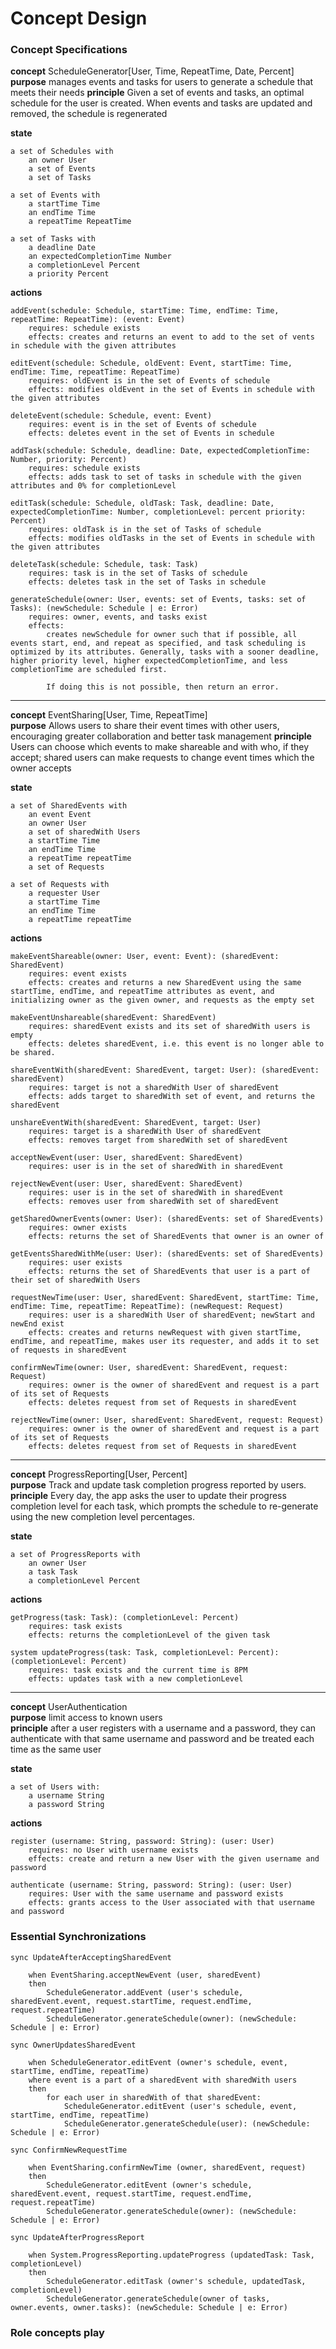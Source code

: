 # Concept Design

### Concept Specifications

**concept** ScheduleGenerator[User, Time, RepeatTime, Date, Percent]\
**purpose** manages events and tasks for users to generate a schedule that meets their needs
**principle** Given a set of events and tasks, an optimal schedule for the user is created. When events and tasks are updated and removed, the schedule is regenerated

**state**

    a set of Schedules with
        an owner User
        a set of Events
        a set of Tasks

    a set of Events with
        a startTime Time
        an endTime Time
        a repeatTime RepeatTime

    a set of Tasks with
        a deadline Date
        an expectedCompletionTime Number
        a completionLevel Percent
        a priority Percent

**actions**

    addEvent(schedule: Schedule, startTime: Time, endTime: Time, repeatTime: RepeatTime): (event: Event)
        requires: schedule exists
        effects: creates and returns an event to add to the set of vents in schedule with the given attributes

    editEvent(schedule: Schedule, oldEvent: Event, startTime: Time, endTime: Time, repeatTime: RepeatTime)
        requires: oldEvent is in the set of Events of schedule
        effects: modifies oldEvent in the set of Events in schedule with the given attributes

    deleteEvent(schedule: Schedule, event: Event)
        requires: event is in the set of Events of schedule
        effects: deletes event in the set of Events in schedule

    addTask(schedule: Schedule, deadline: Date, expectedCompletionTime: Number, priority: Percent)
        requires: schedule exists
        effects: adds task to set of tasks in schedule with the given attributes and 0% for completionLevel

    editTask(schedule: Schedule, oldTask: Task, deadline: Date, expectedCompletionTime: Number, completionLevel: percent priority: Percent)
        requires: oldTask is in the set of Tasks of schedule
        effects: modifies oldTasks in the set of Events in schedule with the given attributes

    deleteTask(schedule: Schedule, task: Task)
        requires: task is in the set of Tasks of schedule
        effects: deletes task in the set of Tasks in schedule

    generateSchedule(owner: User, events: set of Events, tasks: set of Tasks): (newSchedule: Schedule | e: Error)
        requires: owner, events, and tasks exist
        effects:
            creates newSchedule for owner such that if possible, all events start, end, and repeat as specified, and task scheduling is optimized by its attributes. Generally, tasks with a sooner deadline, higher priority level, higher expectedCompletionTime, and less completionTime are scheduled first.

            If doing this is not possible, then return an error.

---

**concept** EventSharing[User, Time, RepeatTime]\
 **purpose** Allows users to share their event times with other users, encouraging greater collaboration and better task management
**principle** Users can choose which events to make shareable and with who, if they accept; shared users can make requests to change event times which the owner accepts

**state**

    a set of SharedEvents with
        an event Event
        an owner User
        a set of sharedWith Users
        a startTime Time
        an endTime Time
        a repeatTime repeatTime
        a set of Requests

    a set of Requests with
        a requester User
        a startTime Time
        an endTime Time
        a repeatTime repeatTime

**actions**

    makeEventShareable(owner: User, event: Event): (sharedEvent: SharedEvent)
        requires: event exists
        effects: creates and returns a new SharedEvent using the same startTime, endTime, and repeatTime attributes as event, and initializing owner as the given owner, and requests as the empty set

    makeEventUnshareable(sharedEvent: SharedEvent)
        requires: sharedEvent exists and its set of sharedWith users is empty
        effects: deletes sharedEvent, i.e. this event is no longer able to be shared.

    shareEventWith(sharedEvent: SharedEvent, target: User): (sharedEvent: sharedEvent)
        requires: target is not a sharedWith User of sharedEvent
        effects: adds target to sharedWith set of event, and returns the sharedEvent

    unshareEventWith(sharedEvent: SharedEvent, target: User)
        requires: target is a sharedWith User of sharedEvent
        effects: removes target from sharedWith set of sharedEvent

    acceptNewEvent(user: User, sharedEvent: SharedEvent)
        requires: user is in the set of sharedWith in sharedEvent

    rejectNewEvent(user: User, sharedEvent: SharedEvent)
        requires: user is in the set of sharedWith in sharedEvent
        effects: removes user from sharedWith set of sharedEvent

    getSharedOwnerEvents(owner: User): (sharedEvents: set of SharedEvents)
        requires: owner exists
        effects: returns the set of SharedEvents that owner is an owner of

    getEventsSharedWithMe(user: User): (sharedEvents: set of SharedEvents)
        requires: user exists
        effects: returns the set of SharedEvents that user is a part of their set of sharedWith Users

    requestNewTime(user: User, sharedEvent: SharedEvent, startTime: Time, endTime: Time, repeatTime: RepeatTime): (newRequest: Request)
        requires: user is a sharedWith User of sharedEvent; newStart and newEnd exist
        effects: creates and returns newRequest with given startTime, endTime, and repeatTime, makes user its requester, and adds it to set of requests in sharedEvent

    confirmNewTime(owner: User, sharedEvent: SharedEvent, request: Request)
        requires: owner is the owner of sharedEvent and request is a part of its set of Requests
        effects: deletes request from set of Requests in sharedEvent

    rejectNewTime(owner: User, sharedEvent: SharedEvent, request: Request)
        requires: owner is the owner of sharedEvent and request is a part of its set of Requests
        effects: deletes request from set of Requests in sharedEvent

---

**concept** ProgressReporting[User, Percent]\
**purpose** Track and update task completion progress reported by users.
**principle** Every day, the app asks the user to update their progress completion level for each task, which prompts the schedule to re-generate using the new completion level percentages.

**state**

    a set of ProgressReports with
        an owner User
        a task Task
        a completionLevel Percent

**actions**

    getProgress(task: Task): (completionLevel: Percent)
        requires: task exists
        effects: returns the completionLevel of the given task

    system updateProgress(task: Task, completionLevel: Percent): (completionLevel: Percent)
        requires: task exists and the current time is 8PM
        effects: updates task with a new completionLevel

---

**concept** UserAuthentication\
**purpose** limit access to known users\
**principle** after a user registers with a username and a password, they can authenticate with that same username and password and be treated each time as the same user

**state**

    a set of Users with:
        a username String
        a password String

**actions**

    register (username: String, password: String): (user: User)
        requires: no User with username exists
        effects: create and return a new User with the given username and password

    authenticate (username: String, password: String): (user: User)
        requires: User with the same username and password exists
        effects: grants access to the User associated with that username and password

### Essential Synchronizations

    sync UpdateAfterAcceptingSharedEvent

        when EventSharing.acceptNewEvent (user, sharedEvent)
        then
            ScheduleGenerator.addEvent (user's schedule, sharedEvent.event, request.startTime, request.endTime, request.repeatTime)
            ScheduleGenerator.generateSchedule(owner): (newSchedule: Schedule | e: Error)

    sync OwnerUpdatesSharedEvent

        when ScheduleGenerator.editEvent (owner's schedule, event, startTime, endTime, repeatTime)
        where event is a part of a sharedEvent with sharedWith users
        then
            for each user in sharedWith of that sharedEvent:
                ScheduleGenerator.editEvent (user's schedule, event, startTime, endTime, repeatTime)
                ScheduleGenerator.generateSchedule(user): (newSchedule: Schedule | e: Error)

    sync ConfirmNewRequestTime

        when EventSharing.confirmNewTime (owner, sharedEvent, request)
        then
            ScheduleGenerator.editEvent (owner's schedule, sharedEvent.event, request.startTime, request.endTime, request.repeatTime)
            ScheduleGenerator.generateSchedule(owner): (newSchedule: Schedule | e: Error)

    sync UpdateAfterProgressReport

        when System.ProgressReporting.updateProgress (updatedTask: Task, completionLevel)
        then
            ScheduleGenerator.editTask (owner's schedule, updatedTask, completionLevel)
            ScheduleGenerator.generateSchedule(owner of tasks, owner.events, owner.tasks): (newSchedule: Schedule | e: Error)

### Role concepts play
